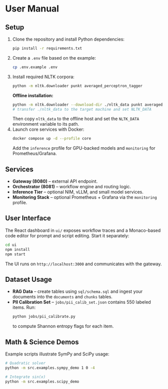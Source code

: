 # User Manual

## Setup
1. Clone the repository and install Python dependencies:
   ```bash
   pip install -r requirements.txt
   ```
2. Create a `.env` file based on the example:
   ```bash
   cp .env.example .env
   ```
3. Install required NLTK corpora:
   ```bash
   python -m nltk.downloader punkt averaged_perceptron_tagger
   ```
   **Offline installation:**
   ```bash
   python -m nltk.downloader --download-dir ./nltk_data punkt averaged_perceptron_tagger
   # transfer ./nltk_data to the target machine and set NLTK_DATA
   ```
   Then copy `nltk_data` to the offline host and set the `NLTK_DATA` environment variable to its path.
4. Launch core services with Docker:
   ```bash
   docker compose up -d --profile core
   ```
   Add the `inference` profile for GPU-backed models and `monitoring` for Prometheus/Grafana.

## Services
- **Gateway (8080)** – external API endpoint.
- **Orchestrator (8081)** – workflow engine and routing logic.
- **Inference Tier** – optional NIM, vLLM, and small model services.
- **Monitoring Stack** – optional Prometheus + Grafana via the `monitoring` profile.

## User Interface
The React dashboard in `ui/` exposes workflow traces and a Monaco-based code editor for prompt and script editing.
Start it separately:
```bash
cd ui
npm install
npm start
```
The UI runs on `http://localhost:3000` and communicates with the gateway.

## Dataset Usage
- **RAG Data** – create tables using `sql/schema.sql` and ingest your documents into the `documents` and `chunks` tables.
- **PII Calibration Set** – `jobs/pii_calib_set.json` contains 550 labeled items. Run:
  ```bash
  python jobs/pii_calibrate.py
  ```
  to compute Shannon entropy flags for each item.

## Math & Science Demos
Example scripts illustrate SymPy and SciPy usage:
```bash
# Quadratic solver
python -m src.examples.sympy_demo 1 0 -4

# Integrate sin(x)
python -m src.examples.scipy_demo
```
